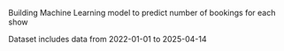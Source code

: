 Building Machine Learning model to predict number of bookings for each show

Dataset includes data from 2022-01-01 to 2025-04-14 
